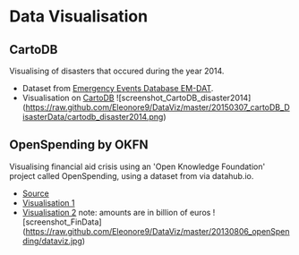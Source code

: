 Data Visualisation
==================

CartoDB
-----

Visualising of disasters that occured during the year 2014.

* Dataset from [Emergency Events Database EM-DAT](http://www.emdat.be/).
* Visualisation on [CartoDB](https://eleo.cartodb.com/viz/502524bc-c4b3-11e4-adb6-0e853d047bba/public_map)
![screenshot_CartoDB_disaster2014] (https://raw.github.com/Eleonore9/DataViz/master/20150307_cartoDB_DisasterData/cartodb_disaster2014.png)


OpenSpending by OKFN
------

Visualising financial aid crisis using an 'Open Knowledge Foundation' project called OpenSpending, using a dataset from via datahub.io.

* [Source](http://datahub.io/dataset/financial-crisis-aid/resource/809a20aa-4e1a-4ed6-921e-1b3afe10947f)
* [Visualisation 1](http://openspending.org/financial_aid/views/financial-aid-crisis#/~/total)
* [Visualisation 2](http://openspending.org/financial_aid/views/financial-crisis-aid-2)
note: amounts are in billion of euros 
![screenshot_FinData] (https://raw.github.com/Eleonore9/DataViz/master/20130806_openSpending/dataviz.jpg)
